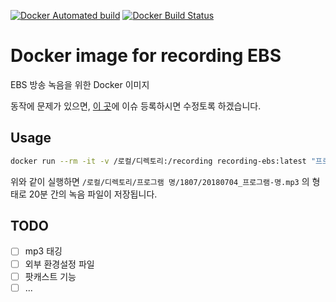 
[![Docker Automated build](https://img.shields.io/docker/automated/sogeuni/recording-ebs.svg)](https://hub.docker.com/r/sogeuni/recording-ebs/) 
[![Docker Build Status](https://img.shields.io/docker/build/sogeuni/recording-ebs.svg)](https://hub.docker.com/r/sogeuni/recording-ebs/)

# Docker image for recording EBS

EBS 방송 녹음을 위한 Docker 이미지

동작에 문제가 있으면, [이 곳](https://github.com/sogeuni/docker-recording-ebs/issues)에 이슈 등록하시면 수정토록 하겠습니다.

## Usage

```bash
docker run --rm -it -v /로컬/디렉토리:/recording recording-ebs:latest "프로그램 명" 20
```

위와 같이 실행하면 `/로컬/디렉토리/프로그램 명/1807/20180704_프로그램-명.mp3` 의 형태로 20분 간의 녹음 파일이 저장됩니다.

## TODO

* [ ] mp3 태깅
* [ ] 외부 환경설정 파일
* [ ] 팟캐스트 기능
* [ ] ...
